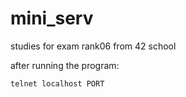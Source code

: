 # mini_serv
studies for exam rank06 from 42 school

after running the program:

```
telnet localhost PORT
```